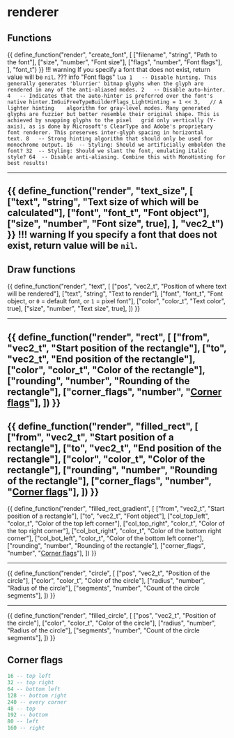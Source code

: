 # renderer
## Functions

<!--
{{ define_function("render", "setup_texture", [
    ["filename", "string", "Path to the texture"],
], "texture_t") }}
!!! warning
    If you specify a texture that does not exist, return value will be `nil`.
??? example
    ``` lua linenums="1"
    local texture = render.setup_texture("C:/Nixware/example.png")
    register_callback("paint", function()
        render.texture(texture, vec2_t.new(100, 100), vec2_t.new(200, 200))
    end)
    ```
---
-->
{{ define_function("render", "create_font", [
    ["filename", "string", "Path to the font"],
    ["size",     "number", "Font size"],
    ["flags",    "number", "Font flags"],
], "font_t") }}
!!! warning
    If you specify a font that does not exist, return value will be `nil`.
??? info "Font flags"
    ``` lua
    1   -- Disable hinting. This generally generates 'blurrier' bitmap glyphs when the glyph are rendered in any of the anti-aliased modes.
    2   -- Disable auto-hinter.
    4   -- Indicates that the auto-hinter is preferred over the font's native hinter.ImGuiFreeTypeBuilderFlags_LightHinting = 1 << 3,   // A lighter hinting    algorithm for gray-level modes. Many generated glyphs are fuzzier but better resemble their original shape. This is achieved by snapping glyphs to the pixel   grid only vertically (Y-axis), as is done by Microsoft's ClearType and Adobe's proprietary font renderer. This preserves inter-glyph spacing in horizontal    text.
    8   -- Strong hinting algorithm that should only be used for monochrome output.
    16  -- Styling: Should we artificially embolden the font?
    32  -- Styling: Should we slant the font, emulating italic style?
    64  -- Disable anti-aliasing. Combine this with MonoHinting for best results!
    ```
<!-- ??? example
    ``` lua linenums="1"
    local font = render.setup_font("C:/Windows/Fonts/verdana.ttf", 32, 0)
    register_callback("paint", function()
        render.text("hello from nixware lua api!", font, vec2_t.new(100, 100), color_t.new(1, 1, 1, 1))
    end)
    ``` -->
---
{{ define_function("render", "text_size", [
    ["text", "string", "Text size of which will be calculated"],
    ["font", "font_t", "Font object"],
    ["size", "number", "Font size", true],
], "vec2_t") }}
!!! warning
    If you specify a font that does not exist, return value will be `nil`.
---
<!-- {{ define_function("render", "world_to_screen", [
    ["pos", "vec3_t", "World position"],
], "vec3_t") }}
!!! warning
    If world position is not on the screen, return value will be `nil`.
??? example
    ``` lua linenums="1"
    register_callback("paint", function()
        local w2s = render.world_to_screen(vec3_t.new(0, 0, 0))
        if w2s then
            render.circle_fade(w2s, 20, color_t.new(1, 0.25, 0.25, 0.5), color_t.new(0, 0, 0, 1))
        end
    end)
    ```
--- -->
## Draw functions
<!--
{{ define_function("render", "texture", [
    ["texture",     "texture_t",    "Texture object"],
    ["from",        "vec2_t",       "Start position of the texture"],
    ["to",          "vec2_t",       "End position of the texture"],
    ["color",       "color_t",      "Texture color", true],
]) }}
---
-->
{{ define_function("render", "text", [
    ["pos",     "vec2_t",  "Position of where text will be rendered"],
    ["text",    "string",  "Text to render"],
    ["font",    "font_t",  "Font object, or `0` = default font, or `1` = pixel font"],
    ["color",   "color_t", "Text color", true],
    ["size",    "number",  "Text size", true],
]) }}
<!-- ---
{{ define_function("render", "line", [
    ["from",      "vec2_t",  "Start position of the line"],
    ["to",        "vec2_t",  "End position of the line"],
    ["color",     "color_t", "Color of the line"],
    ["thickness", "number",  "Thickness of the line", true],
]) }} -->
---
{{ define_function("render", "rect", [
    ["from",     "vec2_t",  "Start position of the rectangle"],
    ["to",       "vec2_t",  "End position of the rectangle"],
    ["color",    "color_t", "Color of the rectangle"],
    ["rounding", "number",  "Rounding of the rectangle"],
    ["corner_flags",  "number",  "[Corner flags](#corner-flags)"],
]) }}
---
{{ define_function("render", "filled_rect", [
    ["from",     "vec2_t",  "Start position of a rectangle"],
    ["to",       "vec2_t",  "End position of the rectangle"],
    ["color",    "color_t", "Color of the rectangle"],
    ["rounding", "number",  "Rounding of the rectangle"],
    ["corner_flags",  "number",  "[Corner flags](#corner-flags)"],
]) }}
---
{{ define_function("render", "filled_rect_gradient", [
    ["from",          "vec2_t",  "Start position of a rectangle"],
    ["to",            "vec2_t",  "Font object"],
    ["col_top_left",  "color_t", "Color of the top left corner"],
    ["col_top_right", "color_t", "Color of the top right corner"],
    ["col_bot_right", "color_t", "Color of the bottom right corner"],
    ["col_bot_left",  "color_t", "Color of the bottom left corner"],
    ["rounding",      "number",  "Rounding of the rectangle"],
    ["corner_flags",  "number",  "[Corner flags](#corner-flags)"],
]) }}
<!-- ["rounding",    "number",   "Rounding of the rectangle", true], -->
---
{{ define_function("render", "circle", [
    ["pos",      "vec2_t",  "Position of the circle"],
    ["color",    "color_t", "Color of the circle"],
    ["radius",   "number",  "Radius of the circle"],
    ["segments", "number",  "Count of the circle segments"],
]) }}
<!-- ["thickness","number",  "Thickness of the circle", true], -->
---
{{ define_function("render", "filled_circle", [
    ["pos",      "vec2_t",  "Position of the circle"],
    ["color",    "color_t", "Color of the circle"],
    ["radius",   "number",  "Radius of the circle"],
    ["segments", "number",  "Count of the circle segments"],
]) }}
<!-- ---
{{ define_function("render", "circle_fade", [
    ["pos",         "vec2_t",   "Position of the circle"],
    ["radius",      "number",   "Radius of the circle"],
    ["color_in",    "color_t",  "Color of the center of the circle"],
    ["color_out",   "color_t",  "Color of the edge of the circle"],
]) }}
---
{{ define_function("render", "filled_polygon", [
    ["points",  "vec2_t[]", "Array of screen positions"],
    ["color",   "color_t",  "Color of the polygon"],
]) }}
---
{{ define_function("render", "poly_line", [
    ["points",  "vec2_t[]", "Array of screen positions"],
    ["color",   "color_t",  "Color of the polyline"],
]) }} -->

## Corner flags

``` lua
16 -- top left
32 -- top right
64 -- bottom left
128 -- bottom right
240 -- every corner
48 -- top
192 -- bottom
80 -- left
160 -- right  
```


<!-- ``` lua linenums="1"
for i = 10, 60 do
    renderer.setup_font("C:/windows/fonts/tahomabd.ttf", i, 0)
end
register_callback("paint", function()
    renderer.rect_filled(vec2_t.new(100, 100), vec2_t.new(200, 200), color_t.new(1, 1, 1, 1))
end)
``` -->

